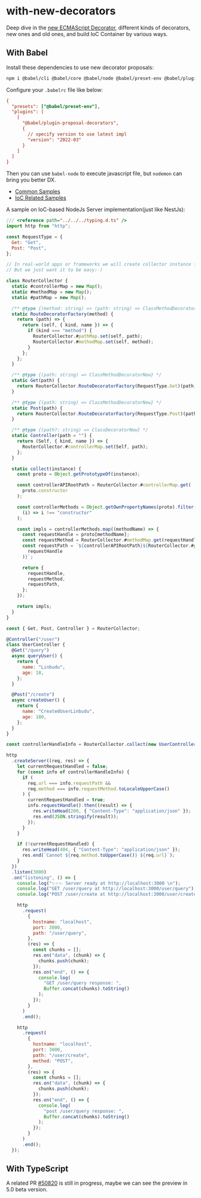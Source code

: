 # with-new-decorators

Deep dive in the [new ECMAScript Decorator](https://github.com/tc39/proposal-decorators), different kinds of decorators, new ones and old ones, and build IoC Container by various ways.

## With Babel

Install these dependencies to use new decorator proposals:

```bash
npm i @babel/cli @babel/core @babel/node @babel/preset-env @babel/plugin-proposal-decorators --save-dev
```

Configure your `.babelrc` file like below:

```ini
{
  "presets": ["@babel/preset-env"],
  "plugins": [
    [
      "@babel/plugin-proposal-decorators",
      {
        // specify version to use latest impl
        "version": "2022-03"
      }
    ]
  ]
}
```

Then you can use `babel-node` to execute javascript file, but `nodemon` can bring you better DX.

- [Common Samples](packages/with-babel/samples/)
- [IoC Related Samples](packages/with-babel/ioc)

A sample on IoC-based NodeJs Server implementation(just like NestJs):

```javascript
/// <reference path="../../../typing.d.ts" />
import http from "http";

const RequestType = {
  Get: "Get",
  Post: "Post",
};

// In real-world apps or frameworks we will create collector instance for every controller
// But we just want it to be easy:-)

class RouterCollector {
  static #controllerMap = new Map();
  static #methodMap = new Map();
  static #pathMap = new Map();

  /** @type {(method: string) => (path: string) => ClassMethodDecoratorNew} */
  static RouteDecoratorFactory(method) {
    return (path) => {
      return (self, { kind, name }) => {
        if (kind === "method") {
          RouterCollector.#pathMap.set(self, path);
          RouterCollector.#methodMap.set(self, method);
        }
      };
    };
  }

  /** @type {(path: string) => ClassMethodDecoratorNew} */
  static Get(path) {
    return RouterCollector.RouteDecoratorFactory(RequestType.Get)(path);
  }

  /** @type {(path: string) => ClassMethodDecoratorNew} */
  static Post(path) {
    return RouterCollector.RouteDecoratorFactory(RequestType.Post)(path);
  }

  /** @type {(path?: string) => ClassDecoratorNew} */
  static Controller(path = "") {
    return (Self, { kind, name }) => {
      RouterCollector.#controllerMap.set(Self, path);
    };
  }

  static collect(instance) {
    const proto = Object.getPrototypeOf(instance);

    const controllerAPIRootPath = RouterCollector.#controllerMap.get(
      proto.constructor
    );

    const controllerMethods = Object.getOwnPropertyNames(proto).filter(
      (i) => i !== "constructor"
    );

    const impls = controllerMethods.map((methodName) => {
      const requestHandle = proto[methodName];
      const requestMethod = RouterCollector.#methodMap.get(requestHandle);
      const requestPath = `${controllerAPIRootPath}${RouterCollector.#pathMap.get(
        requestHandle
      )}`;

      return {
        requestHandle,
        requestMethod,
        requestPath,
      };
    });

    return impls;
  }
}

const { Get, Post, Controller } = RouterCollector;

@Controller("/user")
class UserController {
  @Get("/query")
  async queryUser() {
    return {
      name: "Linbudu",
      age: 18,
    };
  }

  @Post("/create")
  async createUser() {
    return {
      name: "CreatedUserLinbudu",
      age: 180,
    };
  }
}

const controllerHandleInfo = RouterCollector.collect(new UserController());

http
  .createServer((req, res) => {
    let currentRequestHandled = false;
    for (const info of controllerHandleInfo) {
      if (
        req.url === info.requestPath &&
        req.method === info.requestMethod.toLocaleUpperCase()
      ) {
        currentRequestHandled = true;
        info.requestHandle().then((result) => {
          res.writeHead(200, { "Content-Type": "application/json" });
          res.end(JSON.stringify(result));
        });
      }
    }

    if (!currentRequestHandled) {
      res.writeHead(404, { "Content-Type": "application/json" });
      res.end(`Cannot ${req.method.toUpperCase()} ${req.url}`);
    }
  })
  .listen(3000)
  .on("listening", () => {
    console.log("✨✨✨ Server ready at http://localhost:3000 \n");
    console.log("GET /user/query at http://localhost:3000/user/query");
    console.log("POST /user/create at http://localhost:3000/user/create \n");

    http
      .request(
        {
          hostname: "localhost",
          port: 3000,
          path: "/user/query",
        },
        (res) => {
          const chunks = [];
          res.on("data", (chunk) => {
            chunks.push(chunk);
          });
          res.on("end", () => {
            console.log(
              "GET /user/query response: ",
              Buffer.concat(chunks).toString()
            );
          });
        }
      )
      .end();

    http
      .request(
        {
          hostname: "localhost",
          port: 3000,
          path: "/user/create",
          method: "POST",
        },
        (res) => {
          const chunks = [];
          res.on("data", (chunk) => {
            chunks.push(chunk);
          });
          res.on("end", () => {
            console.log(
              "post /user/query response: ",
              Buffer.concat(chunks).toString()
            );
          });
        }
      )
      .end();
  });
```

## With TypeScript

A related PR [#50820](https://github.com/microsoft/TypeScript/pull/50820) is still in progress, maybe we can see the preview in 5.0 beta version.
